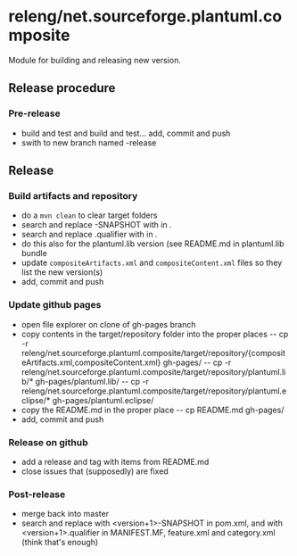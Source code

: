 # releng/net.sourceforge.plantuml.composite

Module for building and releasing new version.

## Release procedure

### Pre-release

- build and test and build and test... add, commit and push
- swith to new branch named <version>-release

## Release

### Build artifacts and repository

- do a `mvn clean` to clear target folders
- search and replace <version>-SNAPSHOT with <version> in *.*
- search and replace <version>.qualifier with <version> in *.*
- do this also for the plantuml.lib version (see README.md in plantuml.lib bundle
- update `compositeArtifacts.xml` and `compositeContent.xml` files so they list the new version(s)
- add, commit and push

### Update github pages

- open file explorer on clone of gh-pages branch
- copy contents in the target/repository folder into the proper places
-- cp -r releng/net.sourceforge.plantuml.composite/target/repository/{compositeArtifacts.xml,compositeContent.xml} gh-pages/
-- cp -r releng/net.sourceforge.plantuml.composite/target/repository/plantuml.lib/* gh-pages/plantuml.lib/
-- cp -r releng/net.sourceforge.plantuml.composite/target/repository/plantuml.eclipse/* gh-pages/plantuml.eclipse/
- copy the README.md in the proper place
-- cp README.md gh-pages/
- add, commit and push

### Release on github

- add a release and tag with items from README.md
- close issues that (supposedly) are fixed
 
### Post-release

- merge back into master
- search and replace <version> with <version+1>-SNAPSHOT in pom.xml, and <version> with <version+1>.qualifier in MANIFEST.MF, feature.xml and category.xml (think that's enough)

